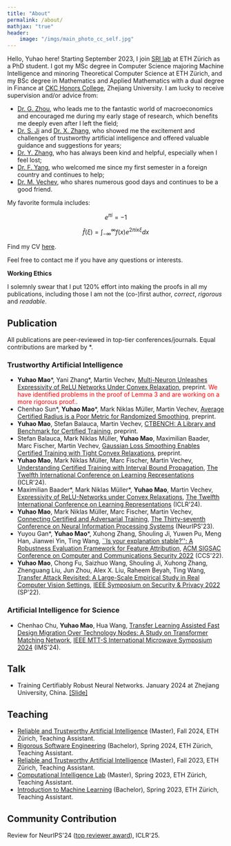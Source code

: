 ```yaml
---
title: "About"
permalink: /about/
mathjax: "true"
header:
    image: "/imgs/main_photo_cc_self.jpg"
---
```


Hello, Yuhao here! Starting September 2023, I join [SRI lab](https://www.sri.inf.ethz.ch) at ETH Zürich as a PhD student. I got my MSc degree in Computer Science majoring Machine Intelligence and minoring Theoretical Computer Science at ETH Zürich, and my BSc degree in Mathematics and Applied Mathematics with a dual degree in Finance at [CKC Honors College](http://ckc.zju.edu.cn/ckcen/_t1906/main.psp), Zhejiang University. I am lucky to receive supervision and/or advice from:
- [Dr. G. Zhou](https://flzhou.weebly.com), who leads me to the fantastic world of macroeconomics and encouraged me during my early stage of research, which benefits me deeply even after I left the field;
- [Dr. S. Ji](https://nesa.zju.edu.cn/webpage/people.html) and [Dr. X. Zhang](https://person.zju.edu.cn/zhangxuhong), who showed me the excitement and challenges of trustworthy artificial intelligence and offered valuable guidance and suggestions for years;
- [Dr. Y. Zhang](https://yangzhangalmo.github.io), who has always been kind and helpful, especially when I feel lost;
- [Dr. F. Yang](https://sml.inf.ethz.ch/group/fannyy/), who welcomed me since my first semester in a foreign country and continues to help;
- [Dr. M. Vechev](https://www.sri.inf.ethz.ch/people/martin), who shares numerous good days and continues to be a good friend.

My favorite formula includes: 

$$e^{\pi i}=-1$$

$$\hat{f}(\xi) = \int_{-\infty}^{\infty}f(x)e^{2\pi i x\xi}dx$$

Find my CV [here](../CV_en.pdf).

Feel free to contact me if you have any questions or interests.

**Working Ethics**

I solemnly swear that I put 120% effort into making the proofs in all my publications, including those I am not the (co-)first author, *correct*, *rigorous* and *readable*.

## Publication

All publications are peer-reviewed in top-tier conferences/journals. Equal contributions are marked by *.

### Trustworthy Artificial Intelligence

- **Yuhao Mao**\*, Yani Zhang\*, Martin Vechev, [Multi-Neuron Unleashes Expressivity of ReLU Networks Under Convex Relaxation](http://arxiv.org/abs/2410.06816
), preprint. <span style="color:red">We have identified problems in the proof of Lemma 3 and are working on a more rigorous proof.</span>.
- Chenhao Sun\*, **Yuhao Mao**\*, Mark Niklas Müller, Martin Vechev, [Average Certified Radius is a Poor Metric for Randomized Smoothing](http://arxiv.org/abs/2410.06895), preprint.
- **Yuhao Mao**, Stefan Balauca, Martin Vechev, [CTBENCH: A Library and Benchmark for Certified Training](https://arxiv.org/abs/2406.04848), preprint.
- Stefan Balauca, Mark Niklas Müller, **Yuhao Mao**, Maximilian Baader, Marc Fischer, Martin Vechev, [Gaussian Loss Smoothing Enables Certified Training with Tight Convex Relaxations](https://arxiv.org/abs/2403.07095), preprint.
- **Yuhao Mao**, Mark Niklas Müller, Marc Fischer, Martin Vechev, [Understanding Certified Training with Interval Bound Propagation](https://arxiv.org/abs/2306.10426), [The Twelfth International Conference on Learning Representations](https://iclr.cc/) (ICLR'24).
- Maximilian Baader\*, Mark Niklas Müller\*, **Yuhao Mao**, Martin Vechev, [Expressivity of ReLU-Networks under Convex Relaxations](https://arxiv.org/abs/2311.04015), [The Twelfth International Conference on Learning Representations](https://iclr.cc/) (ICLR'24).
- **Yuhao Mao**, Mark Niklas Müller, Marc Fischer, Martin Vechev, [Connecting Certified and Adversarial Training](https://arxiv.org/abs/2305.04574), [The Thirty-seventh Conference on Neural Information Processing Systems](https://nips.cc) (NeurIPS'23).
- Yuyou Gan\*, **Yuhao Mao**\*, Xuhong Zhang, Shouling Ji, Yuwen Pu, Meng Han, Jianwei Yin, Ting Wang, [``Is your explanation stable?'': A Robustness Evaluation Framework for Feature Attribution](https://arxiv.org/abs/2209.01782), [ACM SIGSAC Conference on Computer and Communications Security 2022](https://www.sigsac.org/ccs/CCS2022/) (CCS'22).
- **Yuhao Mao**, Chong Fu, Saizhuo Wang, Shouling Ji, Xuhong Zhang,
Zhenguang Liu, Jun Zhou, Alex X. Liu, Raheem Beyah, Ting Wang, [Transfer Attack Revisited: A Large-Scale Empirical Study in Real Computer Vision Settings](https://arxiv.org/abs/2204.04063), [IEEE Symposium on Security & Privacy 2022](https://www.ieee-security.org/TC/SP2022/program-papers.html) (SP'22).

### Artificial Intelligence for Science

- Chenhao Chu, **Yuhao Mao**, Hua Wang, [Transfer Learning Assisted Fast Design Migration Over Technology Nodes: A Study on Transformer Matching Network](https://ieeexplore.ieee.org/document/10600344), [IEEE MTT-S International Microwave Symposium 2024](https://ims-ieee.org/welcomeIMS2024) (IMS'24).

## Talk

- Training Certifiably Robust Neural Networks. January 2024 at Zhejiang University, China. [[Slide]](../230122_ZJU.pdf)

## Teaching

- [Reliable and Trustworthy Artificial Intelligence](https://www.sri.inf.ethz.ch/teaching/rtai24) (Master), Fall 2024, ETH Zürich, Teaching Assistant.
- [Rigorous Software Engineering](https://www.sri.inf.ethz.ch/teaching/rse2024) (Bachelor), Spring 2024, ETH Zürich, Teaching Assistant.
- [Reliable and Trustworthy Artificial Intelligence](https://www.sri.inf.ethz.ch/teaching/rtai23) (Master), Fall 2023, ETH Zürich, Teaching Assistant.
- [Computational Intelligence Lab](https://da.inf.ethz.ch/teaching/2023/CIL/) (Master), Spring 2023, ETH Zürich, Teaching Assistant.
- [Introduction to Machine Learning](https://las.inf.ethz.ch/teaching/introml-s23) (Bachelor), Spring 2023, ETH Zürich, Teaching Assistant.

## Community Contribution
Review for NeurIPS'24 ([top reviewer award](https://neurips.cc/Conferences/2024/ProgramCommittee#top-reviewers)), ICLR'25.